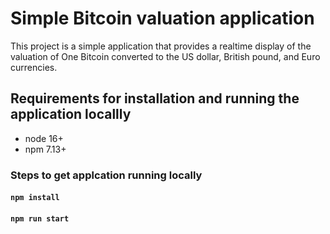 # Simple Bitcoin valuation application

This project is a simple application that provides a realtime display of the valuation of One Bitcoin converted to the US dollar,  British pound, and Euro currencies. 

## Requirements for installation and running the application locallly

- node 16+
- npm 7.13+

### Steps to get applcation running locally

#### `npm install`
#### `npm run start`

